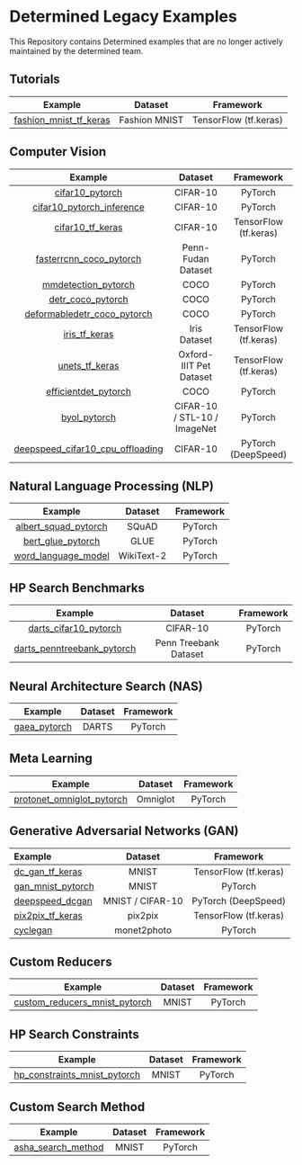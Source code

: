 # Determined Legacy Examples

This Repository contains Determined examples that are no longer actively maintained by the determined team.

## Tutorials

| Example                                                       | Dataset          | Framework             |
|:-------------------------------------------------------------:|:----------------:|:---------------------:|
| [fashion\_mnist\_tf\_keras](tutorials/fashion_mnist_tf_keras) | Fashion MNIST    | TensorFlow (tf.keras) |

## Computer Vision

| Example                                                                      | Dataset                      | Framework                                |
|:----------------------------------------------------------------------------:|:----------------------------:|:----------------------------------------:|
| [cifar10\_pytorch](computer_vision/cifar10_pytorch)                          | CIFAR-10                     | PyTorch                                  |
| [cifar10\_pytorch\_inference](computer_vision/cifar10_pytorch_inference)     | CIFAR-10                     | PyTorch                                  |
| [cifar10\_tf\_keras](computer_vision/cifar10_tf_keras)                       | CIFAR-10                     | TensorFlow (tf.keras)                    |
| [fasterrcnn\_coco\_pytorch](computer_vision/fasterrcnn_coco_pytorch)         | Penn-Fudan Dataset           | PyTorch                                  |
| [mmdetection\_pytorch](computer_vision/mmdetection_pytorch)                  | COCO                         | PyTorch                                  |
| [detr\_coco\_pytorch](computer_vision/detr_coco_pytorch)                     | COCO                         | PyTorch                                  |
| [deformabledetr\_coco\_pytorch](computer_vision/deformabledetr_coco_pytorch) | COCO                         | PyTorch                                  |
| [iris\_tf\_keras](computer_vision/iris_tf_keras)                             | Iris Dataset                 | TensorFlow (tf.keras)                    |
| [unets\_tf\_keras](computer_vision/unets_tf_keras)                           | Oxford-IIIT Pet Dataset      | TensorFlow (tf.keras)                    |
| [efficientdet\_pytorch](computer_vision/efficientdet_pytorch)                | COCO                         | PyTorch                                  |
| [byol\_pytorch](computer_vision/byol_pytorch)                                | CIFAR-10 / STL-10 / ImageNet | PyTorch                                  |
| [deepspeed\_cifar10_cpu_offloading](deepspeed/cifar10_cpu_offloading)        | CIFAR-10                     | PyTorch (DeepSpeed)                      |

## Natural Language Processing (NLP)

| Example                                            | Dataset    | Framework |
|:--------------------------------------------------:|:----------:|:---------:|
| [albert\_squad\_pytorch](nlp/albert_squad_pytorch) | SQuAD      | PyTorch   |
| [bert\_glue\_pytorch](nlp/bert_glue_pytorch)       | GLUE       | PyTorch   |
| [word\_language\_model](nlp/word_language_model)   | WikiText-2 | PyTorch   |

## HP Search Benchmarks

| Example                                                                         | Dataset               | Framework |
|:-------------------------------------------------------------------------------:|:---------------------:|:---------:|
| [darts\_cifar10\_pytorch](hp_search_benchmarks/darts_cifar10_pytorch)           | CIFAR-10              | PyTorch   |
| [darts\_penntreebank\_pytorch](hp_search_benchmarks/darts_penntreebank_pytorch) | Penn Treebank Dataset | PyTorch   |

## Neural Architecture Search (NAS)

| Example                            | Dataset | Framework |
|:---------------------------------:|:-------:|:---------:|
| [gaea\_pytorch](nas/gaea_pytorch) | DARTS   | PyTorch   |

## Meta Learning

| Example                                                                | Dataset  | Framework |
|:----------------------------------------------------------------------:|:--------:|:---------:|
| [protonet\_omniglot\_pytorch](meta_learning/protonet_omniglot_pytorch) | Omniglot | PyTorch   |

## Generative Adversarial Networks (GAN)

| Example                                       | Dataset          | Framework             |
|:----------------------------------------------|:----------------:|:---------------------:|
| [dc\_gan\_tf\_keras](gan/dcgan_tf_keras)      | MNIST            | TensorFlow (tf.keras) |
| [gan\_mnist\_pytorch](gan/gan_mnist_pytorch)  | MNIST            | PyTorch               |
| [deepspeed\_dcgan](deepspeed/deepspeed_dcgan) | MNIST / CIFAR-10 | PyTorch (DeepSpeed)   |
| [pix2pix\_tf\_keras](gan/pix2pix_tf_keras)    | pix2pix          | TensorFlow (tf.keras) |
| [cyclegan](gan/cyclegan)                      | monet2photo      | PyTorch               |

## Custom Reducers

| Example                                                                    | Dataset | Framework  |
|:--------------------------------------------------------------------------:|:-------:|:----------:|
| [custom\_reducers\_mnist\_pytorch](features/custom_reducers_mnist_pytorch) | MNIST   | PyTorch    |

## HP Search Constraints

| Example                                                                  | Dataset | Framework  |
|:------------------------------------------------------------------------:|:-------:|:----------:|
| [hp\_constraints\_mnist\_pytorch](features/hp_constraints_mnist_pytorch) | MNIST   | PyTorch    |

## Custom Search Method

| Example                                                                  | Dataset | Framework  |
|:------------------------------------------------------------------------:|:-------:|:----------:|
| [asha\_search\_method](custom_search_method/asha_search_method)          | MNIST   | PyTorch    |
